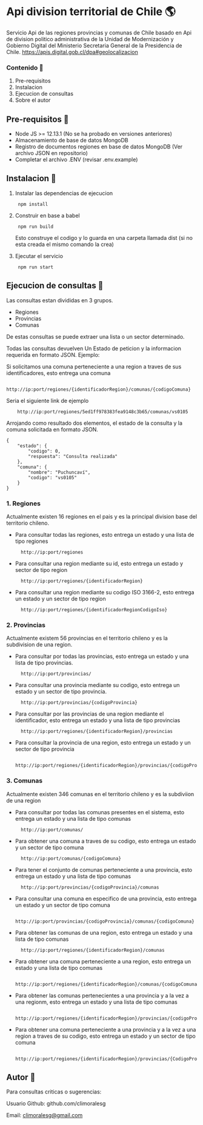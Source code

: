 # Api division territorial de Chile :earth_americas:
Servicio Api de las regiones provincias y comunas de Chile basado
en Api de division politico administrativa de la Unidad de Modernización y Gobierno Digital del Ministerio Secretaria General de la Presidencia de Chile. 
https://apis.digital.gob.cl/dpa#geolocalizacion

### Contenido :page_facing_up:
1. Pre-requisitos
2. Instalacion
3. Ejecucion de consultas
4. Sobre el autor

## Pre-requisitos :pushpin:
- Node JS >= 12.13.1 (No se ha probado en versiones anteriores)
- Almacenamiento de base de datos MongoDB
- Registro de documentos regiones en base de datos MongoDB (Ver archivo JSON en repositorio)
- Completar el archivo .ENV (revisar .env.example)

## Instalacion :rocket:

1. Instalar las dependencias de ejecucion

        npm install

2. Construir en base a babel

        npm run build

    Esto construye el codigo y lo guarda en una carpeta llamada dist (si no esta creada el mismo comando la crea)

3. Ejecutar el servicio 
   
        npm run start

## Ejecucion de consultas :speech_balloon:

Las consultas estan divididas en 3 grupos.

 - Regiones
 - Provincias
 - Comunas 

De estas consultas se puede extraer una lista o un sector determinado.

Todas las consultas devuelven Un Estado de peticion y la informacion requerida en formato JSON. Ejemplo:

Si solicitamos una comuna perteneciente a una region a traves de sus identificadores, esto entrega una comuna

        http://ip:port/regiones/{identificadorRegion}/comunas/{codigoComuna}

Seria el siguiente link de ejemplo

        http://ip:port/regiones/5ed1ff978383fea9148c3b65/comunas/vs0105
  
Arrojando como resultado dos elementos, el estado de la consulta y la comuna solicitada en formato JSON.

```
{
    "estado": {
        "codigo": 0,
        "respuesta": "Consulta realizada"
    },
    "comuna": {
        "nombre": "Puchuncaví",
        "codigo": "vs0105"
    }
}
```

### 1. Regiones 
Actualmente existen 16 regiones en el pais y es la principal division base del territorio chileno.

- Para consultar todas las regiones, esto entrega un estado y una lista de tipo regiones
  
        http://ip:port/regiones

- Para consultar una region mediante su id, esto entrega un estado y sector de tipo region

        http://ip:port/regiones/{identificadorRegion}
  
- Para consultar una region mediante su codigo ISO 3166-2, esto entrega un estado y un sector de tipo region
 
        http://ip:port/regiones/{identificadorRegionCodigoIso}


### 2. Provincias
Actualmente existem 56 provincias en el territorio chileno y es la subdivision de una region.

- Para consultar por todas las provincias, esto entrega un estado y una lista de tipo provincias.
  
        http://ip:port/provincias/

- Para consultar una provincia mediante su codigo, esto entrega un estado y un sector de tipo provincia.

        http://ip:port/provincias/{codigoProvincia}

- Para consultar por las provincias de una region mediante el identificador, esto entrega un estado y una lista de tipo provincias
        
        http://ip:port/regiones/{identificadorRegion}/provincias

- Para consultar la provincia de una region, esto entrega un estado y un sector de tipo provincia
        
        http://ip:port/regiones/{identificadorRegion}/provincias/{codigoProvincia}


### 3. Comunas

Actualmente existen 346 comunas en el territorio chileno y es la subdiviion de una region 

- Para consultar por todas las comunas presentes en el sistema, esto entrega un estado y una lista de tipo comunas
  
        http://ip:port/comunas/

- Para obtener una comuna a traves de su codigo, esto entrega un estado y un sector de tipo comuna 
        
        http://ip:port/comunas/{codigoComuna}

- Para tener el conjunto de comunas perteneciente a una provincia, esto entrega un estado y una lista de tipo comunas

        http://ip:port/provincias/{codigoProvincia}/comunas


- Para consultar una comuna en especifico de una provincia, esto entrega un estado y un sector de tipo comuna

        http://ip:port/provincias/{codigoProvincia}/comunas/{codigoComuna}

- Para obtener las comunas de una region, esto entrega un estado y una lista de tipo comunas

        http://ip:port/regiones/{identificadorRegion}/comunas

- Para obtener una comuna perteneciente a una region, esto entrega un estado y una lista de tipo comunas
        
        http://ip:port/regiones/{identificadorRegion}/comunas/{codigoComuna}
  
- Para obtener las comunas pertenecientes a una provincia y a la vez a una regionm, esto entrega un estado y una lista de tipo comunas
        
        http://ip:port/regiones/{identificadorRegion}/provincias/{codigoProvincia}/comunas

- Para obtener una comuna perteneciente a una provincia y a la vez a una region a traves de su codigo, esto entrega un estado y un sector de tipo comuna

        http://ip:port/regiones/{identificadorRegion}/provincias/{CodigoProvincia}/comunas/{codigoComuna}

## Autor :wave:
Para consultas criticas o sugerencias:

Usuario Github: github.com/climoralesg

Email: climoralesg@gmail.com
